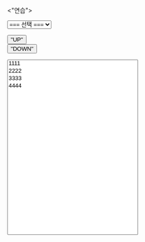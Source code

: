 <"연습">
<html>
<head>
  <meta charset="utf-8">
  <meta name="viewport" content="width=device-width">
  <title>SelectBox Multiple Option Sort</title>
</head>
<body>
<script src="https://choiinh.github.io/Project.github.io/"></script>
<script src="https://choiinh.github.io/Project.github.io/"></script>

<form>
  <select name="language" >
    <option value="none">=== 선택 ===</option>
    <option value="korean">한국어</option>
    <option value="english">영어</option>
    <option value="chinese">중국어</option>
    <option value="spanish">스페인어</option>
  </select>
</form>

<button type="button" id="up">"UP"</button>  
<button type="button" id="down">"DOWN"</button>
  
<select id="test" multiple style="width:300px;height:400px;">
  <option value="1">1111</option>
  <option value="2">2222</option>
  <option value="3">3333</option>
  <option value="4">4444</option>
</select>

<script>
  

  var count = $("#test option").length;
  
  $("#down").click(function() {
    
    $($("#test option:selected").get().reverse()).each(function(i){
      var index = $(this).index() + 1;
      console.log(count + ":" + index);
      if (index < (count - i)) $("#test option:eq(" + index + ")").after(this);
    });
  });
  
  $("#up").click(function() {

    $("#test option:selected").each(function(i){
      var index = $(this).index() - 1;
      console.log(count + ":" + index);
      if (index >= i) $("#test option:eq(" + index + ")").before(this);
    });
  });
</script>
  
</body>
</html>
